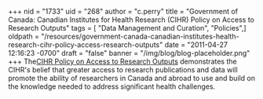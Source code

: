 +++
nid = "1733"
uid = "268"
author = "c.perry"
title = "Government of Canada: Canadian Institutes for Health Research (CIHR) Policy on Access to Research Outputs"
tags = [ "Data Management and Curation", "Policies",]
oldpath = "/resources/government-canada-canadian-institutes-health-research-cihr-policy-access-research-outputs"
date = "2011-04-27 12:16:23 -0700"
draft = "false"
banner = "/img/blog/blog-placeholder.png"
+++
The[CIHR Policy on Access to Research
Outputs](http://www.cihr-irsc.gc.ca/e/32005.html) demonstrates the
CIHR's belief that greater access to research publications and data
will promote the ability of researchers in Canada and abroad to use and
build on the knowledge needed to address significant health challenges.
